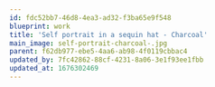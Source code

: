 ```yaml
---
id: fdc52bb7-46d8-4ea3-ad32-f3ba65e9f548
blueprint: work
title: 'Self portrait in a sequin hat - Charcoal'
main_image: self-portrait-charcoal-.jpg
parent: f62db977-ebe5-4aa6-ab98-4f0119cbbac4
updated_by: 7fc42862-88cf-4231-8a06-3e1f93ee1fbb
updated_at: 1676302469
---
```

